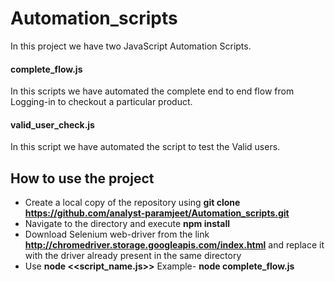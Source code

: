 # Automation_scripts
 In this project we have two JavaScript Automation Scripts.
 
 #### complete_flow.js
 In this scripts we have automated the complete end to end flow from Logging-in to checkout a particular product.
 
 #### valid_user_check.js
 In this script we have automated the script to test the Valid users.
 
 ## How to use the project
 * Create a local copy of the repository using **git clone https://github.com/analyst-paramjeet/Automation_scripts.git** 
 * Navigate to the directory and execute **npm install**
 * Download Selenium web-driver from the link **http://chromedriver.storage.googleapis.com/index.html** and replace it with the driver already present in the same directory
 * Use **node <<script_name.js>>** Example- **node complete_flow.js**
